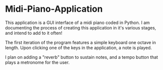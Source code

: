 # Midi-Piano-Application
This application is a GUI interface of a midi piano coded in Python.
I am documenting the process of creating this application in it's various stages,
and intend to add to it often!

The first iteration of the program features a simple keyboard one octave in length. 
Upon clicking one of the keys in the application, a note is played.

I plan on adding a "reverb" button to sustain notes, and a tempo button that plays 
a metronome for the user.

